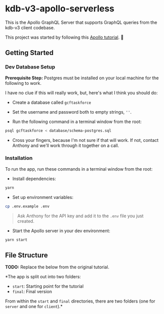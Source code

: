 # kdb-v3-apollo-serverless

This is the Apollo GraphQL Server that supports GraphQL queries from the kdb-v3 client codebase.

This project was started by following this [Apollo tutorial](http://apollographql.com/docs/tutorial/introduction.html). 🚀

## Getting Started

### Dev Database Setup

**Prerequisite Step:** Postgres must be installed on your local machine for the following to work.

I have no clue if this will really work, but, here's what I think you should do:

- Create a database called `gcftaskforce`

- Set the username and password both to empty strings, `''`.

- Run the following command in a terminal window from the root:

```bash
psql gcftaskforce < database/schema-postgres.sql
```

- Cross your fingers, because I'm not sure if that will work. If not, contact Anthony and we'll work through it together on a call.

### Installation

To run the app, run these commands in a terminal window from the root:

- Install dependencies:

```bash
yarn
```

- Set up environment variables:

```bash
cp .env.example .env
```

> Ask Anthony for the API key and add it to the `.env` file you just created.

- Start the Apollo server in your dev environment:

```bash
yarn start
```

## File Structure

**TODO:** Replace the below from the original tutorial.

*The app is split out into two folders:
- `start`: Starting point for the tutorial
- `final`: Final version

From within the `start` and `final` directories, there are two folders (one for `server` and one for `client`).*
